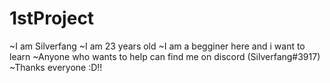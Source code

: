 # 1stProject
~I am Silverfang
~I am 23 years old
~I am a begginer here and i want to learn
~Anyone who wants to help can find me on discord (Silverfang#3917)
~Thanks everyone :D!!
